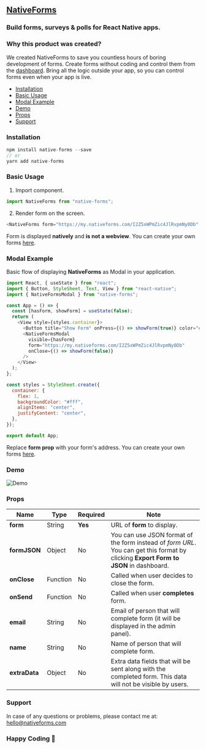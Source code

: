 ## [NativeForms](https://nativeforms.com)

### Build **forms, surveys & polls** for React Native apps.

### Why this product was created?

We created NativeForms to save you countless hours of boring development of forms. Create forms without coding and control them from the [dashboard](https://app.nativeforms.com). Bring all the logic outside your app, so you can control forms even when your app is live.

- [Installation](#installation)
- [Basic Usage](#basic-usage)
- [Modal Example](#modal-example)
- [Demo](#demo)
- [Props](#props)
- [Support](#support)

### Installation

```js
npm install native-forms --save
// or
yarn add native-forms
```

### Basic Usage

1. Import component.

```js
import NativeForms from "native-forms";
```

2. Render form on the screen.

```js
<NativeForms form="https://my.nativeforms.com/I2Z5xWPmZic4JlRvpmNy0Db" />
```

Form is displayed **natively** and **is not a webview**. You can create your own forms [here](https://app.nativeforms.com).

### Modal Example

Basic flow of displaying **NativeForms** as Modal in your application.

```js
import React, { useState } from "react";
import { Button, StyleSheet, Text, View } from "react-native";
import { NativeFormsModal } from "native-forms";

const App = () => {
  const [hasForm, showForm] = useState(false);
  return (
    <View style={styles.container}>
      <Button title="Show Form" onPress={() => showForm(true)} color="#20f" />
      <NativeFormsModal
        visible={hasForm}
        form="https://my.nativeforms.com/I2Z5xWPmZic4JlRvpmNy0Db"
        onClose={() => showForm(false)}
      />
    </View>
  );
};

const styles = StyleSheet.create({
  container: {
    flex: 1,
    backgroundColor: "#fff",
    alignItems: "center",
    justifyContent: "center",
  },
});

export default App;
```

Replace **form prop** with your form's address. You can create your own forms [here](https://app.nativeforms.com).

### Demo

![Demo](https://raw.githubusercontent.com/venits/native-forms/master/assets/demo.gif)

### Props

| Name          | Type     | Required | Note                                                                                                                                 |
| ------------- | -------- | -------- | ------------------------------------------------------------------------------------------------------------------------------------ |
| **form**      | String   | **Yes**  | URL of **form** to display.                                                                                                          |
| **formJSON**  | Object   | No       | You can use JSON format of the form instead of _form URL_. You can get this format by clicking **Export Form to JSON** in dashboard. |
| **onClose**   | Function | No       | Called when user decides to close the form.                                                                                          |
| **onSend**    | Function | No       | Called when user **completes** form.                                                                                                 |  |
| **email**     | String   | No       | Email of person that will complete form (it will be displayed in the admin panel).                                                   |
| **name**      | String   | No       | Name of person that will complete form.                                                                                              |
| **extraData** | Object   | No       | Extra data fields that will be sent along with the completed form. This data will not be visible by users.                           |

### Support

In case of any questions or problems, please contact me at:
[hello@nativeforms.com](mailto:hello@nativeforms.com)

### Happy Coding 💖
